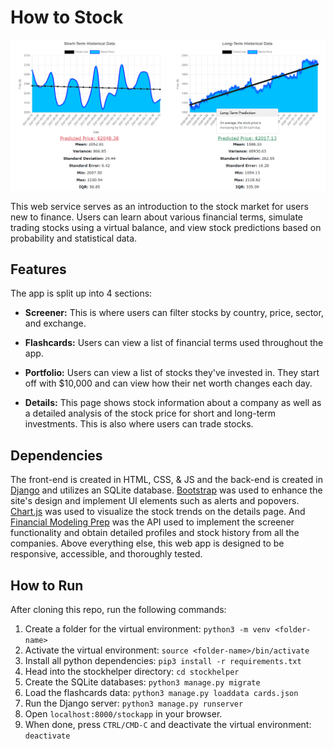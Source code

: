 # How to Stock

<img src="graphs.png" alt="stock graphs" width="1000">

This web service serves as an introduction to the stock market for users new to finance. Users can learn about various financial terms, simulate trading stocks using a virtual balance, and view stock predictions based on probability and statistical data.

## Features

The app is split up into 4 sections:

- **Screener:** This is where users can filter stocks by country, price, sector, and exchange.

- **Flashcards:** Users can view a list of financial terms used throughout the app.

- **Portfolio:** Users can view a list of stocks they've invested in. They start off with $10,000 and can view how their net worth changes each day.

- **Details:** This page shows stock information about a company as well as a detailed analysis of the stock price for short and long-term investments. This is also where users can trade stocks.

## Dependencies

The front-end is created in HTML, CSS, & JS and the back-end is created in [Django](https://docs.djangoproject.com/en/3.1/) and utilizes an SQLite database. [Bootstrap](https://getbootstrap.com/) was used to enhance the site's design and implement UI elements such as alerts and popovers. [Chart.js](https://www.chartjs.org/) was used to visualize the stock trends on the details page. And [Financial Modeling Prep](https://financialmodelingprep.com/developer/docs/) was the API used to implement the screener functionality and obtain detailed profiles and stock history from all the companies. Above everything else, this web app is designed to be responsive, accessible, and thoroughly tested.

## How to Run

After cloning this repo, run the following commands:

1. Create a folder for the virtual environment: `python3 -m venv <folder-name>`
2. Activate the virtual environment: `source <folder-name>/bin/activate`
3. Install all python dependencies: `pip3 install -r requirements.txt`
4. Head into the stockhelper directory: `cd stockhelper`
5. Create the SQLite databases: `python3 manage.py migrate`
6. Load the flashcards data: `python3 manage.py loaddata cards.json`
7. Run the Django server: `python3 manage.py runserver`
8. Open `localhost:8000/stockapp` in your browser.
9. When done, press `CTRL/CMD-C` and deactivate the virtual environment: `deactivate`
